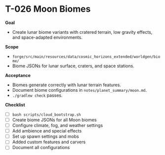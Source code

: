 # T-026 Moon Biomes

**Goal**
- Create lunar biome variants with cratered terrain, low gravity effects, and space-adapted environments.

**Scope**
- `forge/src/main/resources/data/cosmic_horizons_extended/worldgen/biome/`
- Biome JSONs for lunar surface, craters, and space stations.

**Acceptance**
- Biomes generate correctly with lunar terrain features.
- Document biome configurations in `notes/planet_summary/moon.md`.
- `./gradlew check` passes.

**Checklist**
- [ ] `bash scripts/cloud_bootstrap.sh`
- [ ] Create biome JSONs for all Moon biomes
- [ ] Configure climate, fog, and weather settings
- [ ] Add ambience and special effects
- [ ] Set up spawn settings and mobs
- [ ] Added custom features and carvers
- [ ] Document all configurations
